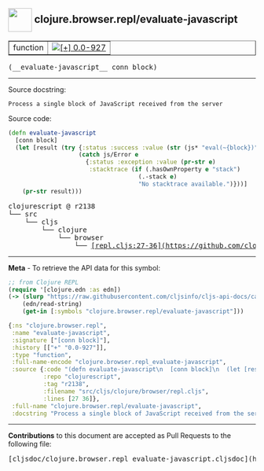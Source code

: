 ## <img width="48px" valign="middle" src="http://i.imgur.com/Hi20huC.png"> clojure.browser.repl/evaluate-javascript

 <table border="1">
<tr>

<td>function</td>
<td><a href="https://github.com/cljsinfo/cljs-api-docs/tree/0.0-927"><img valign="middle" alt="[+] 0.0-927" src="https://img.shields.io/badge/+-0.0--927-lightgrey.svg"></a> </td>
</tr>
</table>

 <samp>
(__evaluate-javascript__ conn block)<br>
</samp>

---




Source docstring:

```
Process a single block of JavaScript received from the server
```

Source code:

```clj
(defn evaluate-javascript
  [conn block]
  (let [result (try {:status :success :value (str (js* "eval(~{block})"))}
                    (catch js/Error e
                      {:status :exception :value (pr-str e)
                       :stacktrace (if (.hasOwnProperty e "stack")
                                     (.-stack e)
                                     "No stacktrace available.")}))]
    (pr-str result)))
```

 <pre>
clojurescript @ r2138
└── src
    └── cljs
        └── clojure
            └── browser
                └── <ins>[repl.cljs:27-36](https://github.com/clojure/clojurescript/blob/r2138/src/cljs/clojure/browser/repl.cljs#L27-L36)</ins>
</pre>


---

__Meta__ - To retrieve the API data for this symbol:

```clj
;; from Clojure REPL
(require '[clojure.edn :as edn])
(-> (slurp "https://raw.githubusercontent.com/cljsinfo/cljs-api-docs/catalog/cljs-api.edn")
    (edn/read-string)
    (get-in [:symbols "clojure.browser.repl/evaluate-javascript"]))
```

```clj
{:ns "clojure.browser.repl",
 :name "evaluate-javascript",
 :signature ["[conn block]"],
 :history [["+" "0.0-927"]],
 :type "function",
 :full-name-encode "clojure.browser.repl_evaluate-javascript",
 :source {:code "(defn evaluate-javascript\n  [conn block]\n  (let [result (try {:status :success :value (str (js* \"eval(~{block})\"))}\n                    (catch js/Error e\n                      {:status :exception :value (pr-str e)\n                       :stacktrace (if (.hasOwnProperty e \"stack\")\n                                     (.-stack e)\n                                     \"No stacktrace available.\")}))]\n    (pr-str result)))",
          :repo "clojurescript",
          :tag "r2138",
          :filename "src/cljs/clojure/browser/repl.cljs",
          :lines [27 36]},
 :full-name "clojure.browser.repl/evaluate-javascript",
 :docstring "Process a single block of JavaScript received from the server"}

```

---

__Contributions__ to this document are accepted as Pull Requests to the following file:

 <pre>
[cljsdoc/clojure.browser.repl_evaluate-javascript.cljsdoc](https://github.com/cljsinfo/cljs-api-docs/blob/master/cljsdoc/clojure.browser.repl_evaluate-javascript.cljsdoc)
</pre>

